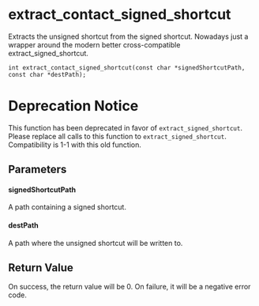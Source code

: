 # extract_contact_signed_shortcut
Extracts the unsigned shortcut from the signed shortcut. Nowadays just a wrapper around the modern better cross-compatible extract_signed_shortcut.

`int extract_contact_signed_shortcut(const char *signedShortcutPath, const char *destPath);`

# Deprecation Notice

This function has been deprecated in favor of `extract_signed_shortcut`. Please replace all calls to this function to `extract_signed_shortcut`. Compatibility is 1-1 with this old function.

## Parameters

#### signedShortcutPath

A path containing a signed shortcut.

#### destPath

A path where the unsigned shortcut will be written to.

## Return Value

On success, the return value will be 0. On failure, it will be a negative error code.